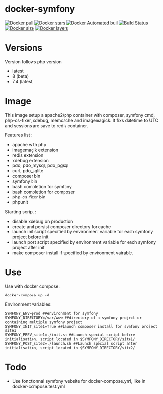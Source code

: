 # docker-symfony
[![Docker pull](https://img.shields.io/docker/pulls/nouchka/symfony)](https://hub.docker.com/r/nouchka/symfony/)
[![Docker stars](https://img.shields.io/docker/stars/nouchka/symfony)](https://hub.docker.com/r/nouchka/symfony/)
[![Docker Automated buil](https://img.shields.io/docker/automated/nouchka/symfony.svg)](https://hub.docker.com/r/nouchka/symfony/)
[![Build Status](https://img.shields.io/travis/com/nouchka/docker-symfony/master)](https://travis-ci.com/github/nouchka/docker-symfony)
[![Docker size](https://img.shields.io/docker/image-size/nouchka/symfony/latest)](https://hub.docker.com/r/nouchka/symfony/)
[![Docker layers](https://img.shields.io/microbadger/layers/nouchka/symfony/latest)](https://hub.docker.com/r/nouchka/symfony/)

# Versions

Version follows php version

* latest
* 8 (beta)
* 7.4 (latest)

# Image
This image setup a apache2/php container with composer, symfony cmd, php-cs-fixer, xdebug, memcache and imagemagick. It fixs datetime to UTC and sessions are save to redis container.

Features list :
* apache with php
* imagemagik extension
* redis extension
* xdebug extension
* pdo, pdo_mysql, pdo_pgsql
* curl, pdo_sqlite
* composer bin
* symfony bin
* bash completion for symfony
* bash completion for composer
* php-cs-fixer bin
* phpunit

Starting script :
* disable xdebug on production
* create and persist composer directory for cache
* launch init script specified by environment variable for each symfony project before init
* launch post script specified by environment variable for each symfony project after init
* make composer install if specified by environment vairable.

# Use

Use with docker compose:

	docker-compose up -d
Environment variables:

	SYMFONY_ENV=prod ##environment for symfony
	SYMFONY_DIRECTORY=/var/www ##directory of a symfony project or containing multiple symfony project
	SYMFONY_INIT_site1=True ##Launch composer install for symfony project site1
	SYMFONY_PREV_site1=./init.sh ##Launch special script before initialisation, script located in $SYMFONY_DIRECTORY/site1/
	SYMFONY_POST_site2=./launch.sh ##Launch special script after initialisation, script located in $SYMFONY_DIRECTORY/site2/

# Todo

* Use fonctionnal symfony website for docker-compose.yml, like in docker-compose.test.yml
